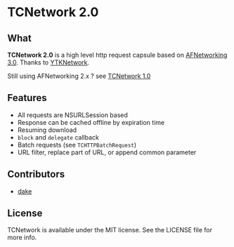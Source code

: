 # TCNetwork 2.0

## What

**TCNetwork 2.0** is a high level http request capsule based on [AFNetworking 3.0][AFNetworking]. 
Thanks to [YTKNetwork][YTKNetwork].

Still using AFNetworking 2.x ? see [TCNetwork 1.0](https://github.com/dake/TCNetwork/tree/v1.0)

## Features

- All requests are NSURLSession based
- Response can be cached offline by expiration time
- Resuming download
- `block` and `delegate` callback
- Batch requests (see `TCHTTPBatchRequest`)
- URL filter, replace part of URL, or append common parameter 

## Contributors

- [dake][dakeGithub]

## License

TCNetwork is available under the MIT license. See the LICENSE file for more info.

<!-- external links -->

[dakeGithub]:https://github.com/dake

[YTKNetwork]:https://github.com/yuantiku/YTKNetwork
[AFNetworking]:https://github.com/AFNetworking/AFNetworking
